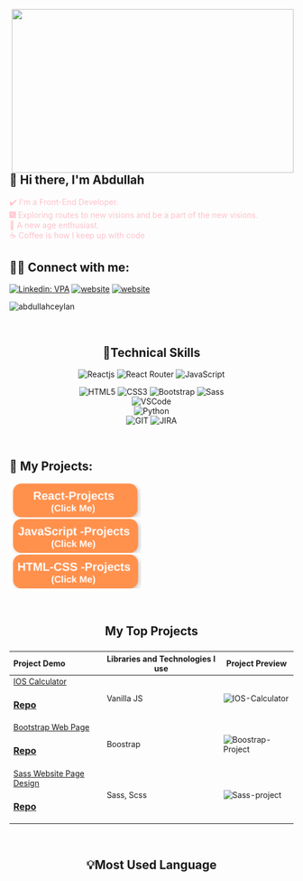 <img src="https://media.giphy.com/media/qgQUggAC3Pfv687qPC/giphy.gif" align="right" width="500" height="290"></br>

## 👋 Hi there, I'm Abdullah

<font color="pink"> ✔️ I'm a Front-End Developer. </font>
</br>
<font color="pink">🎆 Exploring routes to new visions and be a part of the new visions. </font>
</br>
<font color="pink"> 🧐 A new age enthusiast. </font>
</br>
<font color="pink">☕ Coffee is how I keep up with code</font>

## :man::woman: Connect with me:

[![Linkedin: VPA](https://img.shields.io/badge/linkedin-%230077B5.svg?&style=for-the-badge&logo=linkedin&logoColor=white)](https://www.linkedin.com/in/abdullahceylann/)
[![website](https://img.shields.io/badge/gmail-f1f2f6.svg?&style=for-the-badge&logo=gmail&logoColor=red)](mailto:abdullahceylan.axel@gmail.com)
[![website](https://img.shields.io/badge/%20-medium-black?&style=for-the-badge&logoColor=white)](https://medium.com/@abdullahceylan.axel)

<p align="left"> <img src="https://komarev.com/ghpvc/?username=abdullahceylan" alt="abdullahceylan"/></p>

</br>

<h2 align="center">🚀Technical Skills</h2>
<div align="center">
<img
        src="https://img.shields.io/badge/React-20232A?style=for-the-badge&logo=react&logoColor=61DAFB"
        alt="Reactjs"
      />
<img
        src="https://img.shields.io/badge/React_Router-CA4245?style=for-the-badge&logo=react-router&logoColor=white"
        alt="React Router"
      />      
<img
        src="https://img.shields.io/badge/JavaScript-323330?style=for-the-badge&logo=javascript&logoColor=F7DF1E"
        alt="JavaScript"
      />

<img
        src="https://img.shields.io/badge/HTML5-E34F26?style=for-the-badge&logo=html5&logoColor=white"
        alt="HTML5"
      />
<img
        src="https://img.shields.io/badge/CSS3-1572B6?style=for-the-badge&logo=css3&logoColor=white"
        alt="CSS3"
      />
<img
        src="https://img.shields.io/badge/Bootstrap-563D7C?style=for-the-badge&logo=bootstrap&logoColor=white"
        alt="Bootstrap"
      />
<img
        src="https://img.shields.io/badge/Sass-CC6699?style=for-the-badge&logo=sass&logoColor=white"
        alt="Sass"
      />
</br>
<img 
     src="https://img.shields.io/badge/Visual_Studio_Code-0078D4?style=for-the-badge&logo=visual%20studio%20code&logoColor=white"
     alt="VSCode"
     />
</br>
<img
        src="https://img.shields.io/badge/Python-14354C?style=for-the-badge&logo=python&logoColor=white"
        alt="Python"
      />
<br>
<img 
      src="https://img.shields.io/badge/GIT-E44C30?style=for-the-badge&logo=git&logoColor=white"
      alt="GIT"
      />
<img 
      src="https://img.shields.io/badge/Jira-0052CC?style=for-the-badge&logo=Jira&logoColor=white"
      alt="JIRA"
      />

</div>
</br>
<!--<div  align="center"> <img src="https://raw.githubusercontent.com/scriptex/github-contributions-snake/snake/github-contribution-grid-snake.svg" /></div>-->

## :star2: My Projects: 

<a href="https://github.com/axel-ac/React-Projects" target="_blank" style="text-decoration: none;margin-right: 25px;"><img src="./img/React.png" style="height:60px; width: fit-content;" ></a>
<a href="https://github.com/axel-ac/JavaScript-Projects" target="_blank" style="text-decoration: none;margin-right: 25px;"><img src="./img/JS.png" style="height:60px; width: fit-content;" ></a>
<a href="https://github.com/axel-ac/Html-Css-Projects" target="_blank" style="text-decoration: none;margin-right: 25px;"><img src="./img/HTML-CSS.png" style="height:60px; width: fit-content;" ></a>
<!-- <a href="https://github.com/axel-ac/JavaScript-Questions" target="_blank" style="text-decoration: none;margin-right: 25px;"><img src="./img/JS-Q.png" style="height:60px; width: fit-content;" ></a> -->

</br>

<h2 align="center">My Top Projects</h2>

###

Project Demo       |Libraries and Technologies I use     |Project Preview   
:-------------------------|-------------------------|-------------------------
[IOS Calculator](https://axel-ac.github.io/IOS-calculator/) <h3>[Repo](https://github.com/axel-ac/IOS-calculator)</h3> | Vanilla JS | ![IOS-Calculator](https://user-images.githubusercontent.com/102467587/218919393-a57f0668-ba05-4e3f-83d3-53a9dfdd9fdf.gif)
[Bootstrap Web Page](https://axel-ac.github.io/Boostrap-Project/) <h3>[Repo](https://github.com/axel-ac/Boostrap-Project)</h3> | Boostrap |![Boostrap-Project](https://user-images.githubusercontent.com/102467587/219783358-be888a33-5332-45ef-bc40-5a6adeb73b8e.gif)
[Sass Website Page Design](https://axel-ac.github.io/Sass-project/) <h3>[Repo](https://github.com/axel-ac/Sass-project)</h3> | Sass, Scss |![Sass-project](https://user-images.githubusercontent.com/102467587/219283604-7709569d-e7fa-4e46-8e3f-55b563f9d79c.gif)





<br>

<h2 align="center">💡Most Used Language</h2>
<div  align="center">
<br/>
<img
     src="https://github-readme-stats.vercel.app/api?username=axel-ac&theme=blue-green"
     alt=""
     /> </br></br></br>
<img
     src="https://github-readme-stats.vercel.app/api/top-langs/?username=axel-ac&theme=blue-green"
     alt=""
     /> <br/>
</div>
